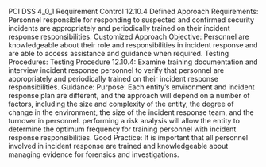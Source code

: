 PCI DSS 4_0_1 Requirement Control 12.10.4 Defined Approach Requirements: Personnel responsible for responding to suspected and confirmed security incidents are appropriately and periodically trained on their incident response responsibilities. Customized Approach Objective: Personnel are knowledgeable about their role and responsibilities in incident response and are able to access assistance and guidance when required. Testing Procedures: Testing Procedure 12.10.4: Examine training documentation and interview incident response personnel to verify that personnel are appropriately and periodically trained on their incident response responsibilities. Guidance: Purpose: Each entity’s environment and incident response plan are different, and the approach will depend on a number of factors, including the size and complexity of the entity, the degree of change in the environment, the size of the incident response team, and the turnover in personnel. performing a risk analysis will allow the entity to determine the optimum frequency for training personnel with incident response responsibilities. Good Practice: It is important that all personnel involved in incident response are trained and knowledgeable about managing evidence for forensics and investigations.